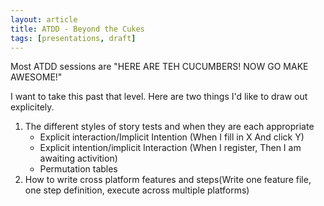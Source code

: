 ```yaml
---
layout: article
title: ATDD - Beyond the Cukes
tags: [presentations, draft]
---
```

Most ATDD sessions are \"HERE ARE TEH CUCUMBERS! NOW GO MAKE AWESOME!\"

I want to take this past that level. Here are two things I\'d like to draw out explicitely.

1. The different styles of story tests and when they are each appropriate
    * Explicit interaction/Implicit Intention (When I fill in X And click Y)
    * Explicit intention/implicit Interaction (When I register, Then I am awaiting activition)
    * Permutation tables
2. How to write cross platform features and steps(Write one feature file, one step definition, execute across multiple platforms)
